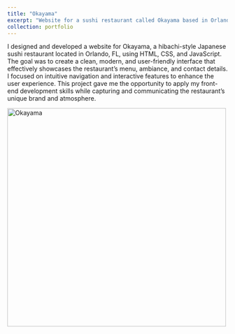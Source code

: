 ```yaml
---
title: "Okayama"
excerpt: "Website for a sushi restaurant called Okayama based in Orlando, FL. <br/><img src='/images/okayama.png' width='400'>"
collection: portfolio
---
```


I designed and developed a website for Okayama, a hibachi-style Japanese sushi restaurant located in Orlando, FL, using HTML, CSS, and JavaScript. The goal was to create a clean, modern, and user-friendly interface that effectively showcases the restaurant’s menu, ambiance, and contact details. I focused on intuitive navigation and interactive features to enhance the user experience. This project gave me the opportunity to apply my front-end development skills while capturing and communicating the restaurant’s unique brand and atmosphere.


<img src="/images/okayama.png" alt="Okayama" width="500">

